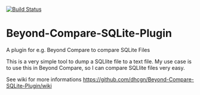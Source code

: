 [![Build Status](https://travis-ci.org/dhcgn/BeyondCompareSQLitePlugin.svg?branch=master)](https://travis-ci.org/dhcgn/BeyondCompareSQLitePlugin)

Beyond-Compare-SQLite-Plugin
============================

A plugin for e.g. Beyond Compare to compare SQLite Files

This is a very simple tool to dump a SQLlite file to a text file.
My use case is to use this in Beyond Compare, so I can compare SQLlite files very easy.

See wiki for more informations
https://github.com/dhcgn/Beyond-Compare-SQLite-Plugin/wiki
